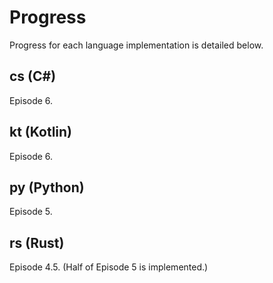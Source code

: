 # Progress

Progress for each language implementation is detailed below.

## cs (C#)
Episode 6.

## kt (Kotlin)
Episode 6.

## py (Python)
Episode 5.

## rs (Rust)
Episode 4.5. (Half of Episode 5 is implemented.)

